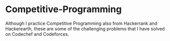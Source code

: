 # Competitive-Programming
Although I practice Competitive Programming also from Hackerrank and Hackerearth, these are some of the challenging problems that I have solved on Codechef and Codeforces.
